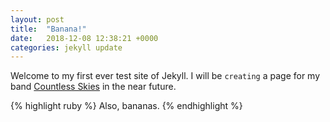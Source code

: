 ```yaml
---
layout: post
title:  "Banana!"
date:   2018-12-08 12:38:21 +0000
categories: jekyll update
---
```


Welcome to my first ever test site of Jekyll. I will be `creating` a page for my band [Countless Skies][countless-skies] in the near future.

{% highlight ruby %}
Also, bananas.
{% endhighlight %}

[countless-skies]: http://countlessskies.com
